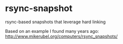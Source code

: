 # rsync-snapshot
rsync-based snapshots that leverage hard linking

Based on an example I found many years ago: http://www.mikerubel.org/computers/rsync_snapshots/
